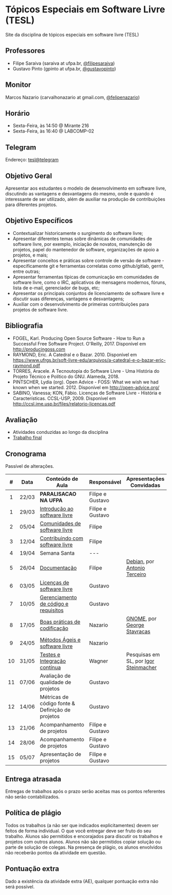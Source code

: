 # Tópicos Especiais em Software Livre (TESL)

Site da disciplina de tópicos especiais em software livre (TESL)

## Professores

- Filipe Saraiva (saraiva at ufpa.br, [@filipesaraiva](https://github.com/filipesaraiva))
- Gustavo Pinto (gpinto at ufpa.br, [@gustavopinto](https://github.com/gustavopinto))

## Monitor

Marcos Nazario (carvalhonazario at gmail.com, [@felipenazario](https://github.com/felipenazario))

## Horário

- Sexta-Feira, às 14:50 @ Mirante 216
- Sexta-Feira, às 16:40 @ LABCOMP-02

## Telegram

Endereço: [tesl@telegram](https://t.me/joinchat/GeSB2RXChn9BHN0hDF0RFA)

## Objetivo Geral

Apresentar aos estudantes o modelo de desenvolvimento em software livre,
discutindo as vantagens e desvantagens do mesmo, onde e quando é interessante
de ser utilizado, além de auxiliar na produção de contribuições para diferentes
projetos.

## Objetivo Específicos

- Contextualizar historicamente o surgimento do software livre;
- Apresentar diferentes temas sobre dinâmicas de comunidades de software livre,
por exemplo, iniciação de novatos, manutenção de projetos, papel do mantenedor
de software, organizações de apoio a projetos, e mais;
- Apresentar conceitos e práticas sobre controle de versão de software - especificamente git e ferramentas correlatas como github/gitlab, gerrit, entre outras;
- Apresentar ferramentas típicas de comunicação em comunidades de software livre, como o IRC, aplicativos de mensagens modernos, fóruns, lista de e-mail, gerenciador de bugs, etc;
- Apresentar os principais conjuntos de licenciamento de software livre e discutir suas diferenças, vantagens e desvantagens;
- Auxiliar com o desenvolvimento de primeiras contribuições para projetos de software livre.

## Bibliografia

- FOGEL, Karl. Producing Open Source Software - How to Run a Successful Free Software Project. O'Reilly, 2017. Disponível em http://producingoss.com
- RAYMOND, Eric. A Catedral e o Bazar. 2010. Disponível em https://www.ufrgs.br/soft-livre-edu/arquivos/a-catedral-e-o-bazar-eric-raymond.pdf
- TORRES, Aracele. A Tecnoutopia do Software Livre - Uma História do Projeto Técnico e Político do GNU. Alameda, 2018.
- PINTSCHER, Lydia (org). Open Advice - FOSS: What we wish we had known when we started. 2012. Disponível em http://open-advice.org/
- SABINO, Vanessa; KON, Fábio. Licenças de Software Livre - História e Características. CCSL-USP, 2009. Disponível em http://ccsl.ime.usp.br/files/relatorio-licencas.pdf

## Avaliação

- Atividades conduzidas ao longo da disciplina
- [Trabalho final](trabalho-final.md)

## Cronograma

Passível de alterações.

| # | Data  | Conteúdo de Aula                                            | Responsável      | Apresentações Convidadas |
|:-:|-------|-------------------------------------------------------------|------------------|--------------------------|
| 1 | 22/03 | **PARALISACAO NA UFPA**                                     | Filipe e Gustavo |                          |
| 1 | 29/03 | [Introdução ao software livre](Aula01.md) | Filipe e Gustavo |                          |
| 2 | 05/04 | [Comunidades de software livre](Aula02.md)                  | Filipe           |                          |
| 3 | 12/04 | [Contribuindo com software livre](Aula03.md)                | Filipe           |                          |
| 4 | 19/04 | Semana Santa                                                | ---              |                          |
| 5 | 26/04 | [Documentação](Aula04.md)                                   | Filipe           | [Debian](https://www.debian.org/), por [Antonio Terceiro](http://softwarelivre.org/terceiro) |
| 6 | 03/05 | [Licenças de software livre](Aula05.md)                     | Gustavo          |                          |
| 7 | 10/05 | [Gerenciamento de código e requisitos](Aula06.md)           | Gustavo          |                          |
| 8 | 17/05 | [Boas práticas de codificação](Aula08.md)                   | Nazario          | [GNOME](https://www.gnome.org/), por [George Stavracas](https://feaneron.com/) |
| 9 | 24/05 | [Métodos Ágeis e software livre](Aula09.md)                 | Nazario          |                          |
| 10 | 31/05 | [Testes e Integração contínua](Aula10.md)                  | Wagner           | Pesquisas em SL, por [Igor Steinmacher](http://www.igor.pro.br/) |
| 11 | 07/06 | Avaliação de qualidade de projetos                         | Gustavo          |                          |
| 12 | 14/06 | Métricas de código fonte & Definição de projetos           | Gustavo          |                          |
| 13 | 21/06 | Acompanhamento de projetos                                 | Filipe e Gustavo |                          |
| 14 | 28/06 | Acompanhamento de projetos                                 | Filipe e Gustavo |                          |
| 15 | 05/07 | Apresentação de projetos                                   | Filipe e Gustavo |                          |

## Entrega atrasada

Entregas de trabalhos após o prazo serão aceitas mas os pontos referentes não serão contabilizados.

## Política de plágio

Todos os trabalhos (a não ser que indicados explicitamentes) devem ser feitos de forma individual. O que você entregar deve ser fruto do seu trabalho. Alunos são permitidos e encorajados para discutir os trabalhos e projetos com outros alunos. Alunos não são permitidos copiar solução ou parte de solução de colegas. Na presença de plágio, os alunos envolvidos não receberão pontos da atividade em questão.

## Pontuação extra

Dado a existência da atividade extra (AE), qualquer pontuação extra não será possível.
